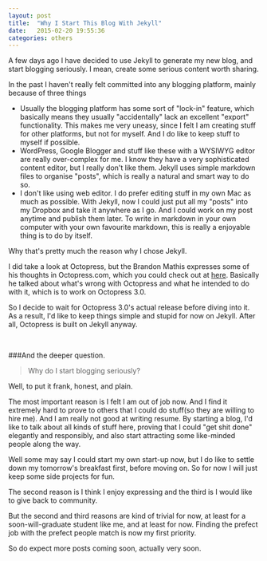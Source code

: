 ```yaml
---
layout: post
title:  "Why I Start This Blog With Jekyll"
date:   2015-02-20 19:55:36
categories: others
---
```

A few days ago I have decided to use Jekyll to generate my new blog, and start blogging seriously. I mean, create some serious content worth sharing. 

In the past I haven't really felt committed into any blogging platform, mainly because of three things

* Usually the blogging platform has some sort of "lock-in" feature, which basically means they usually "accidentally" lack an excellent "export" functionality. This makes me very uneasy, since I felt I am creating stuff for other platforms, but not for myself. And I do like to keep stuff to myself if possible. 
* WordPress, Google Blogger and stuff like these with a WYSIWYG editor are really over-complex for me. I know they have a very sophisticated content editor, but I really don't like them. Jekyll uses simple markdown files to organise "posts", which is really a natural and smart way to do so. 
* I don't like using web editor. I do prefer editing stuff in my own Mac as much as possible. With Jekyll, now I could just put all my "posts" into my Dropbox and take it anywhere as I go. And I could work on my post anytime and publish them later. To write in markdown in your own computer with your own favourite markdown, this is really a enjoyable thing is to do by itself. 

Why that's pretty much the reason why I chose Jekyll. 

I did take a look at Octopress, but the Brandon Mathis expresses some of his thoughts in Octopress.com, which you could check out at [here](http://octopress.org/2015/01/15/octopress-3.0-is-coming/). Basically he talked about what's wrong with Octopress and what he intended to do with it, which is to work on Octopress 3.0.

So I decide to wait for Octopress 3.0's actual release before diving into it. As a result, I'd like to keep things simple and stupid for now on Jekyll. After all, Octopress is built on Jekyll anyway.  

<br/> 

###And the deeper question. 

> Why do I start blogging seriously?
>

Well, to put it frank, honest, and plain. 

The most important reason is I felt I am out of job now. And I find it extremely hard to prove to others that I could do stuff(so they are willing to hire me). And I am really not good at writing resume. By starting a blog, I'd like to talk about all kinds of stuff here, proving that I could "get shit done" elegantly and responsibly, and also start attracting some like-minded people along the way. 

Well some may say I could start my own start-up now, but I do like to settle down my tomorrow's breakfast first, before moving on. So for now I will just keep some side projects for fun. 

The second reason is I think I enjoy expressing and the third is I would like to give back to community. 

But the second and third reasons are kind of trivial for now, at least for a soon-will-graduate student like me, and at least for now. Finding the prefect job with the prefect people match is now my first priority. 

So do expect more posts coming soon, actually very soon. 